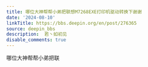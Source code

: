 ```yaml
---
title: 哪位大神帮帮小弟把联想M7268EXE打印机驱动转换下谢谢
date: '2024-08-10'
linkTitle: https://bbs.deepin.org/en/post/276365
source: deepin_bbs
description:  若丶如初见 
disable_comments: true
---
```

哪位大神帮帮小弟把联
